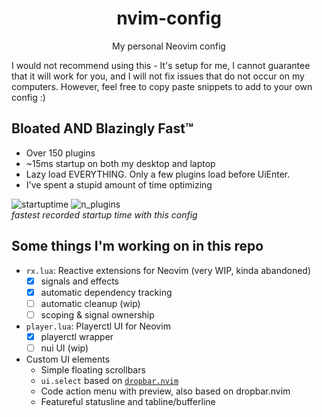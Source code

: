 <div align="center">
  <h1>nvim-config</h1>
  <p>My personal Neovim config</p>
</div>

I would not recommend using this - It's setup for me,
I cannot guarantee that it will work for you, and I will not fix issues that
do not occur on my computers. However, feel free to copy paste snippets
to add to your own config :)

## Bloated AND Blazingly Fast™

- Over 150 plugins
- ~15ms startup on both my desktop and laptop
- Lazy load EVERYTHING. Only a few plugins load before UiEnter.
- I've spent a stupid amount of time optimizing

![startuptime](https://github.com/willothy/nvim-config/assets/38540736/43c942d4-e6ec-4c15-ae52-463cd9eb896e)
![n_plugins](https://github.com/willothy/nvim-config/assets/38540736/e2902140-76fb-4291-b1d3-2f8f5d007889)<br>
*fastest recorded startup time with this config*

## Some things I'm working on in this repo

- `rx.lua`: Reactive extensions for Neovim (very WIP, kinda abandoned)
  - [x] signals and effects
  - [x] automatic dependency tracking
  - [ ] automatic cleanup (wip)
  - [ ] scoping & signal ownership
- `player.lua`: Playerctl UI for Neovim
  - [x] playerctl wrapper
  - [ ] nui UI (wip)
- Custom UI elements
  - Simple floating scrollbars
  - `ui.select` based on [`dropbar.nvim`](https://github.com/Bekaboo/dropbar.nvim)
  - Code action menu with preview, also based on dropbar.nvim
  - Featureful statusline and tabline/bufferline
